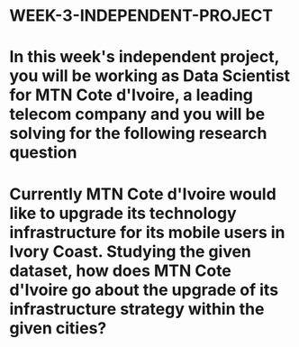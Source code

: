 # WEEK-3-INDEPENDENT-PROJECT
# In this week's independent project, you will be working as Data Scientist for MTN Cote d'Ivoire, a leading telecom company and you will be solving for the following research question
# Currently MTN Cote d'Ivoire would like to upgrade its technology infrastructure for its mobile users in Ivory Coast. Studying the given dataset, how does MTN Cote d'Ivoire go about the upgrade of its infrastructure strategy within the given cities?
